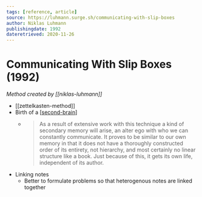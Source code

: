 ```yaml
---
tags: [reference, article]
source: https://luhmann.surge.sh/communicating-with-slip-boxes
author: Niklas Luhmann
publishingdate: 1992
dateretrieved: 2020-11-26
---
```


# Communicating With Slip Boxes (1992)

*Method created by [[niklas-luhmann]]*

- [[zettelkasten-method]]
- Birth of a [[second-brain]]
  - > As a result of extensive work with this technique a kind of secondary memory will arise, an alter ego with who we can constantly communicate. It proves to be similar to our own memory in that it does not have a thoroughly constructed order of its entirety, not hierarchy, and most certainly no linear structure like a book. Just because of this, it gets its own life, independent of its author.
- Linking notes
  - Better to formulate problems so that heterogenous notes are linked together

[//begin]: # "Autogenerated link references for markdown compatibility"
[second-brain]: ..\3-literature\second-brain "Second Brain"
[//end]: # "Autogenerated link references"
